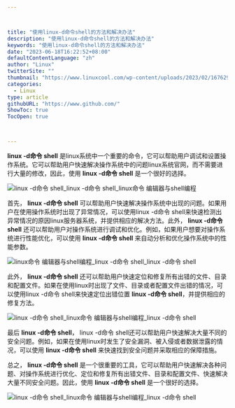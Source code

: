 ```yaml
---



title: "使用linux-d命令shell的方法和解决办法"
description: "使用linux-d命令shell的方法和解决办法"
keywords: "使用linux-d命令shell的方法和解决办法"
date: "2023-06-18T16:22:52+08:00"
defaultContentLanguage: "zh"
author: "Linux"
twitterSite: ""
thumbnail: "https://www.linuxcool.com/wp-content/uploads/2023/02/1676296971375_0.jpg"
categories:
  - Linux
type: article
githubURL: "https://www.github.com/"
ShowToc: true
TocOpen: true



---
```


**linux -d命令 shell** 是linux系统中一个重要的命令，它可以帮助用户调试和设置操作系统。它可以帮助用户快速解决操作系统中的问题linux系统官网，而不需要进行大量的修改，因此，使用 **linux -d命令 shell** 是一个很好的选择。

![linux -d命令 shell_linux -d命令 shell_linux命令 编辑器与shell编程](https://www.linuxcool.com/wp-content/uploads/2023/02/1676296971375_0.jpg)

首先， **linux -d命令 shell** 可以帮助用户快速解决操作系统中出现的问题。如果用户在使用操作系统时出现了异常情况，可以使用linux -d命令 shell来快速检测出异常情况的原因linux服务器系统，并提供相应的解决方法。此外， **linux -d命令 shell** 还可以帮助用户对操作系统进行调试和优化。例如，如果用户想要对操作系统进行性能优化，可以使用 **linux -d命令 shell** 来自动分析和优化操作系统中的性能参数。

![linux命令 编辑器与shell编程_linux -d命令 shell_linux -d命令 shell](https://www.linuxcool.com/wp-content/uploads/2023/02/1676296971375_1.png)

此外， **linux -d命令 shell** 还可以帮助用户快速定位和修复所有出错的文件、目录和配置文件。如果在使用linux时出现了文件、目录或者配置文件出错的情况，可以使用linux -d命令 shell来快速定位出错位置 **linux -d命令 shell**，并提供相应的修复方法。

![linux -d命令 shell_linux命令 编辑器与shell编程_linux -d命令 shell](https://www.linuxcool.com/wp-content/uploads/2023/02/1676296971375_2.png)

最后 **linux -d命令 shell**， linux -d命令 shell还可以帮助用户快速解决大量不同的安全问题。例如，如果在使用linux时发生了安全漏洞、被入侵或者数据泄露的情况，可以使用 **linux -d命令 shell** 来快速找到安全问题并采取相应的保障措施。

总之， **linux -d命令 shell** 是一个很重要的工具，它可以帮助用户快速解决各种问题、对操作系统进行优化、定位和修复所有出错文件、目录和配置文件、快速解决大量不同安全问题。因此，使用 **linux -d命令 shell** 是一个很好的选择。

![linux -d命令 shell_linux命令 编辑器与shell编程_linux -d命令 shell](https://www.linuxcool.com/wp-content/uploads/2023/02/1676296971375_3.jpg)